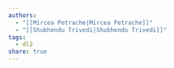```yaml
---
authors:
  - "[[Mircea Petrache|Mircea Petrache]]"
  - "[[Shubhendu Trivedi|Shubhendu Trivedi]]"
tags:
  - dl2
share: true
---
```

